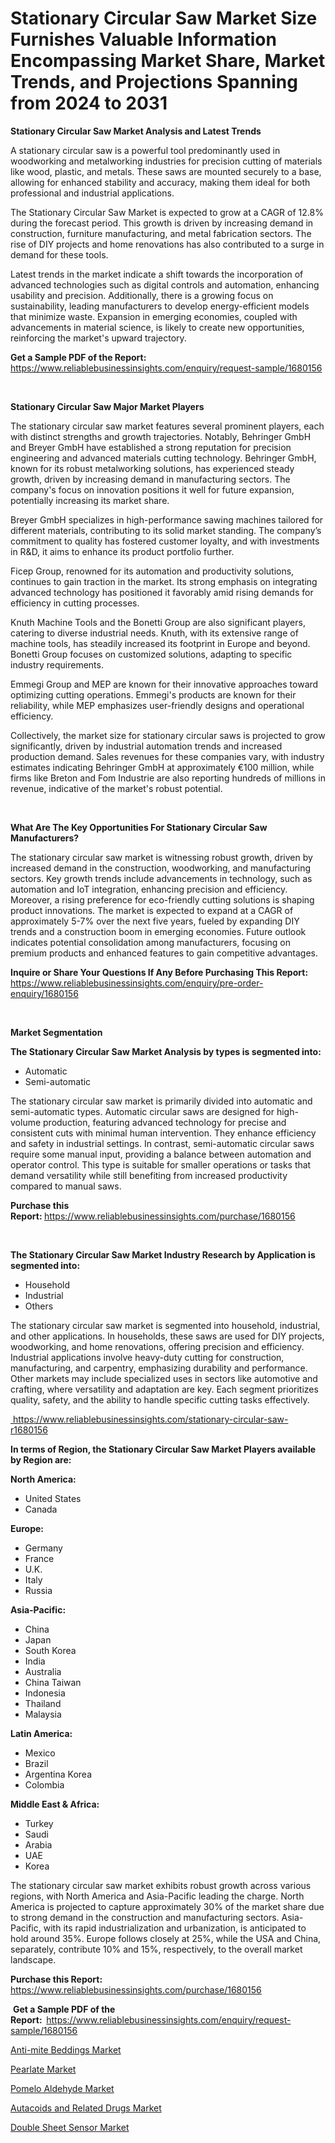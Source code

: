<p><h1>Stationary Circular Saw Market Size Furnishes Valuable Information Encompassing Market Share, Market Trends, and Projections Spanning from 2024 to 2031</h1></p><p><strong>Stationary Circular Saw Market Analysis and Latest Trends</strong></p>
<p><p>A stationary circular saw is a powerful tool predominantly used in woodworking and metalworking industries for precision cutting of materials like wood, plastic, and metals. These saws are mounted securely to a base, allowing for enhanced stability and accuracy, making them ideal for both professional and industrial applications.</p><p>The Stationary Circular Saw Market is expected to grow at a CAGR of 12.8% during the forecast period. This growth is driven by increasing demand in construction, furniture manufacturing, and metal fabrication sectors. The rise of DIY projects and home renovations has also contributed to a surge in demand for these tools. </p><p>Latest trends in the market indicate a shift towards the incorporation of advanced technologies such as digital controls and automation, enhancing usability and precision. Additionally, there is a growing focus on sustainability, leading manufacturers to develop energy-efficient models that minimize waste. Expansion in emerging economies, coupled with advancements in material science, is likely to create new opportunities, reinforcing the market's upward trajectory.</p></p>
<p><strong>Get a Sample PDF of the Report:&nbsp;</strong> <a href="https://www.reliablebusinessinsights.com/enquiry/request-sample/1680156?utm_campaign=950&utm_medium=2&utm_source=Github&utm_content=ia&utm_term=28122024&utm_id=stationary-circular-saw">https://www.reliablebusinessinsights.com/enquiry/request-sample/1680156</a></p>
<p>&nbsp;</p>
<p><strong>Stationary Circular Saw Major Market Players</strong></p>
<p><p>The stationary circular saw market features several prominent players, each with distinct strengths and growth trajectories. Notably, Behringer GmbH and Breyer GmbH have established a strong reputation for precision engineering and advanced materials cutting technology. Behringer GmbH, known for its robust metalworking solutions, has experienced steady growth, driven by increasing demand in manufacturing sectors. The company's focus on innovation positions it well for future expansion, potentially increasing its market share.</p><p>Breyer GmbH specializes in high-performance sawing machines tailored for different materials, contributing to its solid market standing. The company’s commitment to quality has fostered customer loyalty, and with investments in R&D, it aims to enhance its product portfolio further.</p><p>Ficep Group, renowned for its automation and productivity solutions, continues to gain traction in the market. Its strong emphasis on integrating advanced technology has positioned it favorably amid rising demands for efficiency in cutting processes.</p><p>Knuth Machine Tools and the Bonetti Group are also significant players, catering to diverse industrial needs. Knuth, with its extensive range of machine tools, has steadily increased its footprint in Europe and beyond. Bonetti Group focuses on customized solutions, adapting to specific industry requirements.</p><p>Emmegi Group and MEP are known for their innovative approaches toward optimizing cutting operations. Emmegi's products are known for their reliability, while MEP emphasizes user-friendly designs and operational efficiency.</p><p>Collectively, the market size for stationary circular saws is projected to grow significantly, driven by industrial automation trends and increased production demand. Sales revenues for these companies vary, with industry estimates indicating Behringer GmbH at approximately €100 million, while firms like Breton and Fom Industrie are also reporting hundreds of millions in revenue, indicative of the market's robust potential.</p></p>
<p>&nbsp;</p>
<p><strong>What Are The Key Opportunities For Stationary Circular Saw Manufacturers?</strong></p>
<p><p>The stationary circular saw market is witnessing robust growth, driven by increased demand in the construction, woodworking, and manufacturing sectors. Key growth trends include advancements in technology, such as automation and IoT integration, enhancing precision and efficiency. Moreover, a rising preference for eco-friendly cutting solutions is shaping product innovations. The market is expected to expand at a CAGR of approximately 5-7% over the next five years, fueled by expanding DIY trends and a construction boom in emerging economies. Future outlook indicates potential consolidation among manufacturers, focusing on premium products and enhanced features to gain competitive advantages.</p></p>
<p><strong>Inquire or Share Your Questions If Any Before Purchasing This Report:</strong> <a href="https://www.reliablebusinessinsights.com/enquiry/pre-order-enquiry/1680156?utm_campaign=950&utm_medium=2&utm_source=Github&utm_content=ia&utm_term=28122024&utm_id=stationary-circular-saw">https://www.reliablebusinessinsights.com/enquiry/pre-order-enquiry/1680156</a></p>
<p>&nbsp;</p>
<p><strong>Market Segmentation</strong></p>
<p><strong>The Stationary Circular Saw Market Analysis by types is segmented into:</strong></p>
<p><ul><li>Automatic</li><li>Semi-automatic</li></ul></p>
<p><p>The stationary circular saw market is primarily divided into automatic and semi-automatic types. Automatic circular saws are designed for high-volume production, featuring advanced technology for precise and consistent cuts with minimal human intervention. They enhance efficiency and safety in industrial settings. In contrast, semi-automatic circular saws require some manual input, providing a balance between automation and operator control. This type is suitable for smaller operations or tasks that demand versatility while still benefiting from increased productivity compared to manual saws.</p></p>
<p><strong>Purchase this Report:&nbsp;</strong><a href="https://www.reliablebusinessinsights.com/purchase/1680156?utm_campaign=950&utm_medium=2&utm_source=Github&utm_content=ia&utm_term=28122024&utm_id=stationary-circular-saw">https://www.reliablebusinessinsights.com/purchase/1680156</a></p>
<p>&nbsp;</p>
<p><strong>The Stationary Circular Saw Market Industry Research by Application is segmented into:</strong></p>
<p><ul><li>Household</li><li>Industrial</li><li>Others</li></ul></p>
<p><p>The stationary circular saw market is segmented into household, industrial, and other applications. In households, these saws are used for DIY projects, woodworking, and home renovations, offering precision and efficiency. Industrial applications involve heavy-duty cutting for construction, manufacturing, and carpentry, emphasizing durability and performance. Other markets may include specialized uses in sectors like automotive and crafting, where versatility and adaptation are key. Each segment prioritizes quality, safety, and the ability to handle specific cutting tasks effectively.</p></p>
<p><a href="https://www.reliablebusinessinsights.com/stationary-circular-saw-r1680156?utm_campaign=950&utm_medium=2&utm_source=Github&utm_content=ia&utm_term=28122024&utm_id=stationary-circular-saw">&nbsp;https://www.reliablebusinessinsights.com/stationary-circular-saw-r1680156</a></p>
<p><strong>In terms of Region, the Stationary Circular Saw Market Players available by Region are:</strong></p>
<p>
    <p> <strong> North America: </strong>
        <ul>
            <li>United States</li>
            <li>Canada</li>
        </ul>
        </p> 
    <p> <strong> Europe: </strong>
        <ul>
            <li>Germany</li>
            <li>France</li>
            <li>U.K.</li>
            <li>Italy</li>
            <li>Russia</li>
        </ul>
        </p> 
    <p> <strong> Asia-Pacific: </strong>
        <ul>
            <li>China</li>
            <li>Japan</li>
            <li>South Korea</li>
            <li>India</li>
            <li>Australia</li>
            <li>China Taiwan</li>
            <li>Indonesia</li>
            <li>Thailand</li>
            <li>Malaysia</li>
        </ul>
        </p> 
    <p> <strong> Latin America: </strong>
        <ul>
            <li>Mexico</li>
            <li>Brazil</li>
            <li>Argentina Korea</li>
            <li>Colombia</li>
        </ul>
        </p> 
    <p> <strong> Middle East & Africa: </strong>
        <ul>
            <li>Turkey</li>
            <li>Saudi</li>
            <li>Arabia</li>
            <li>UAE</li>
            <li>Korea</li>
        </ul>
    </p>
    </p>
<p><p>The stationary circular saw market exhibits robust growth across various regions, with North America and Asia-Pacific leading the charge. North America is projected to capture approximately 30% of the market share due to strong demand in the construction and manufacturing sectors. Asia-Pacific, with its rapid industrialization and urbanization, is anticipated to hold around 35%. Europe follows closely at 25%, while the USA and China, separately, contribute 10% and 15%, respectively, to the overall market landscape.</p></p>
<p><strong>Purchase this Report: </strong><a href="https://www.reliablebusinessinsights.com/purchase/1680156?utm_campaign=950&utm_medium=2&utm_source=Github&utm_content=ia&utm_term=28122024&utm_id=stationary-circular-saw">https://www.reliablebusinessinsights.com/purchase/1680156</a></p>
<p>&nbsp;<strong>Get a Sample PDF of the Report:&nbsp;&nbsp;</strong><a href="https://www.reliablebusinessinsights.com/enquiry/request-sample/1680156?utm_campaign=950&utm_medium=2&utm_source=Github&utm_content=ia&utm_term=28122024&utm_id=stationary-circular-saw">https://www.reliablebusinessinsights.com/enquiry/request-sample/1680156</a></p>
<p><strong></strong></p>
<p><p><a href="https://github.com/osbornrdaflalo/Market-Research-Report-List-1/blob/main/anti-mite-beddings-market.md?utm_campaign=950&utm_medium=2&utm_source=Github&utm_content=ia&utm_term=28122024&utm_id=stationary-circular-saw">Anti-mite Beddings Market</a></p><p><a href="https://github.com/ElviraLeka1962/Market-Research-Report-List-1/blob/main/pearlate-market.md?utm_campaign=950&utm_medium=2&utm_source=Github&utm_content=ia&utm_term=28122024&utm_id=stationary-circular-saw">Pearlate Market</a></p><p><a href="https://github.com/kimberjam0i/Market-Research-Report-List-1/blob/main/pomelo-aldehyde-market.md?utm_campaign=950&utm_medium=2&utm_source=Github&utm_content=ia&utm_term=28122024&utm_id=stationary-circular-saw">Pomelo Aldehyde Market</a></p><p><a href="https://github.com/antonioc6hal/Market-Research-Report-List-1/blob/main/autacoids-and-related-drugs-market.md?utm_campaign=950&utm_medium=2&utm_source=Github&utm_content=ia&utm_term=28122024&utm_id=stationary-circular-saw">Autacoids and Related Drugs Market</a></p><p><a href="https://github.com/lashaunm5st/Market-Research-Report-List-1/blob/main/double-sheet-sensor-market.md?utm_campaign=950&utm_medium=2&utm_source=Github&utm_content=ia&utm_term=28122024&utm_id=stationary-circular-saw">Double Sheet Sensor Market</a></p></p>